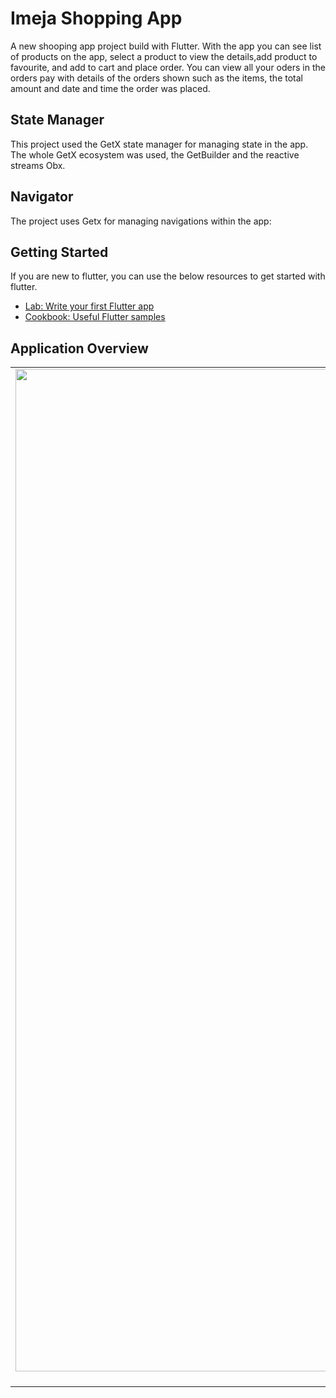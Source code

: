 # Imeja Shopping App

A new shooping app project build with Flutter. With the app you can see list of products on the app, select a product to view the details,add product to favourite, and add to cart and place order. You can view all your oders in the orders pay with details of the orders shown such as the items, the total amount and date and time the order was placed.

## State Manager

This project used the GetX state manager for managing state in the app. The whole GetX ecosystem was used, the GetBuilder and the reactive streams Obx.

## Navigator
The project uses Getx for managing navigations within the app:


## Getting Started
If you are new to flutter, you can use the below resources to get started with flutter.

- [Lab: Write your first Flutter app](https://flutter.dev/docs/get-started/codelab)
- [Cookbook: Useful Flutter samples](https://flutter.dev/docs/cookbook)


## Application Overview


| | | |
|:-------------------------:|:-------------------------:|:-------------------------:|
|<img width="1604" alt="Dashboard" src="https://github.com/Itskiprotich/Flutter-Getx.git/blob/master/screenshots/home.jpeg"> Dashboard |  <img width="1604" alt="Details" src="https://github.com/Itskiprotich/Flutter-Getx.git/blob/master/screenshots/detail.jpeg"> Details |<img width="1604" alt="Cart" src="https://github.com/Itskiprotich/Flutter-Getx.git/blob/master/screenshots/cart.jpeg"> Cart|
